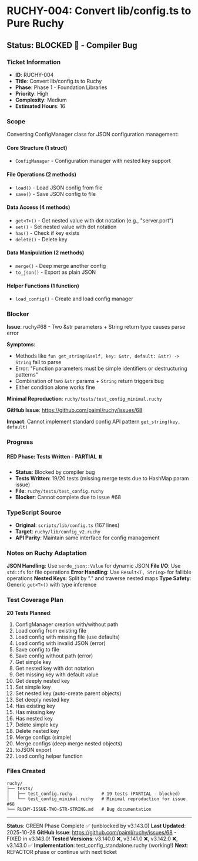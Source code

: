 # RUCHY-004: Convert lib/config.ts to Pure Ruchy

## Status: BLOCKED 🚫 - Compiler Bug

### Ticket Information
- **ID**: RUCHY-004
- **Title**: Convert lib/config.ts to Ruchy
- **Phase**: Phase 1 - Foundation Libraries
- **Priority**: High
- **Complexity**: Medium
- **Estimated Hours**: 16

### Scope

Converting ConfigManager class for JSON configuration management:

#### Core Structure (1 struct)
- `ConfigManager` - Configuration manager with nested key support

#### File Operations (2 methods)
- `load()` - Load JSON config from file
- `save()` - Save JSON config to file

#### Data Access (4 methods)
- `get<T>()` - Get nested value with dot notation (e.g., "server.port")
- `set()` - Set nested value with dot notation
- `has()` - Check if key exists
- `delete()` - Delete key

#### Data Manipulation (2 methods)
- `merge()` - Deep merge another config
- `to_json()` - Export as plain JSON

#### Helper Functions (1 function)
- `load_config()` - Create and load config manager

### Blocker

**Issue**: ruchy#68 - Two &str parameters + String return type causes parse error

**Symptoms**:
- Methods like `fun get_string(&self, key: &str, default: &str) -> String` fail to parse
- Error: "Function parameters must be simple identifiers or destructuring patterns"
- Combination of two `&str` params + `String` return triggers bug
- Either condition alone works fine

**Minimal Reproduction**: `ruchy/tests/test_config_minimal.ruchy`

**GitHub Issue**: https://github.com/paiml/ruchy/issues/68

**Impact**: Cannot implement standard config API pattern `get_string(key, default)`

### Progress

#### RED Phase: Tests Written - PARTIAL ⏸️
- **Status**: Blocked by compiler bug
- **Tests Written**: 19/20 tests (missing merge tests due to HashMap param issue)
- **File**: `ruchy/tests/test_config.ruchy`
- **Blocker**: Cannot complete due to issue #68

### TypeScript Source
- **Original**: `scripts/lib/config.ts` (167 lines)
- **Target**: `ruchy/lib/config_v2.ruchy`
- **API Parity**: Maintain same interface for config management

### Notes on Ruchy Adaptation

**JSON Handling**: Use `serde_json::Value` for dynamic JSON
**File I/O**: Use `std::fs` for file operations
**Error Handling**: Use `Result<T, String>` for fallible operations
**Nested Keys**: Split by "." and traverse nested maps
**Type Safety**: Generic `get<T>()` with type inference

### Test Coverage Plan

**20 Tests Planned**:
1. ConfigManager creation with/without path
2. Load config from existing file
3. Load config with missing file (use defaults)
4. Load config with invalid JSON (error)
5. Save config to file
6. Save config without path (error)
7. Get simple key
8. Get nested key with dot notation
9. Get missing key with default value
10. Get deeply nested key
11. Set simple key
12. Set nested key (auto-create parent objects)
13. Set deeply nested key
14. Has existing key
15. Has missing key
16. Has nested key
17. Delete simple key
18. Delete nested key
19. Merge configs (simple)
20. Merge configs (deep merge nested objects)
21. toJSON export
22. Load config helper function

### Files Created

```
ruchy/
├── tests/
│   ├── test_config.ruchy           # 19 tests (PARTIAL - blocked)
│   └── test_config_minimal.ruchy   # Minimal reproduction for issue #68
└── RUCHY-ISSUE-TWO-STR-STRING.md   # Bug documentation
```

---

**Status**: GREEN Phase Complete ✅ (unblocked by v3.143.0)
**Last Updated**: 2025-10-28
**GitHub Issue**: https://github.com/paiml/ruchy/issues/68 - FIXED in v3.143.0!
**Tested Versions**: v3.140.0 ❌, v3.141.0 ❌, v3.142.0 ❌, v3.143.0 ✅
**Implementation**: test_config_standalone.ruchy (working!)
**Next**: REFACTOR phase or continue with next ticket

